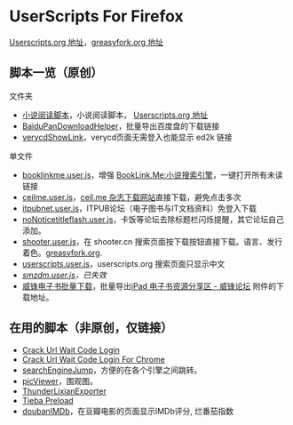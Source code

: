 UserScripts For Firefox
=======================

[Userscripts.org 地址](https://userscripts.org/users/138842/scripts)，[greasyfork.org 地址](https://greasyfork.org/users/145-ywzhaiqi)

## 脚本一览（原创）

文件夹

 - [小说阅读脚本](MyNovelReader)，小说阅读脚本， [Userscripts.org 地址](https://userscripts.org/scripts/show/165951)
 - [BaiduPanDownloadHelper](BaiduPanDownloadHelper)，批量导出百度盘的下载链接
 - [verycdShowLink](verycdShowLink)，verycd页面无需登入也能显示 ed2k 链接

单文件

 - [booklinkme.user.js](booklinkme.user.js)，增强 [BookLink.Me:小说搜索引擎](http://booklink.me/)，一键打开所有未读链接
 - [ceilme.user.js](ceilme.user.js)，[ceil.me 杂志下载网站](http://www.ceil.me/)直接下载，避免点击多次
 - [itpubnet.user.js](itpubnet.user.js)，ITPUB论坛（电子图书与IT文档资料）免登入下载
 - [noNoticetitleflash.user.js](noNoticetitleflash.user.js)，卡饭等论坛去除标题栏闪烁提醒，其它论坛自己添加。
 - [shooter.user.js](shooter.user.js)，在 shooter.cn 搜索页面按下载按钮直接下载。语言、发行着色。[greasyfork.org](https://greasyfork.org/scripts/304).
 - [userscripts.user.js](userscripts.user.js)，userscripts.org 搜索页面只显示中文
 - *[smzdm.user.js](smzdm.user.js)，已失效*
 - [威锋电子书批量下载](威锋电子书批量下载)，批量导出[iPad 电子书资源分享区 - 威锋论坛](http://bbs.feng.com/thread-htm-fid-224.html) 附件的下载地址。

## 在用的脚本（非原创，仅链接）

 - [Crack Url Wait Code Login](http://userscripts.org:8080/scripts/show/153190)
 - [Crack Url Wait Code Login For Chrome](http://userscripts.org/scripts/show/157621)
 - [searchEngineJump](http://userscripts.org:8080/scripts/show/84970)，方便的在各个引擎之间跳转。
 - [picViewer](http://userscripts.org:8080/scripts/show/105741)，围观图。
 - [ThunderLixianExporter](http://binux.github.io/ThunderLixianExporter/)
 - [Tieba Preload](https://greasyfork.org/scripts/282-tieba-preload)
 - [doubanIMDb](http://userscripts.org:8080/scripts/show/103552)，在豆瓣电影的页面显示IMDb评分, 烂番茄指数
